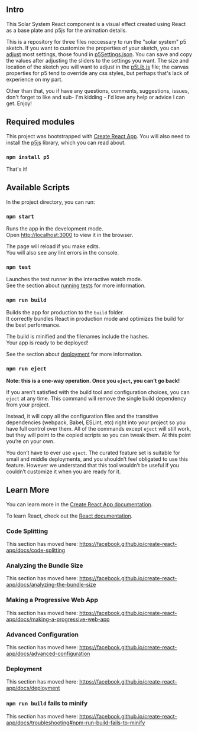 ## Intro

This Solar System React component is a visual effect created using React as a base plate and p5js for the animation details.

This is a repository for three files neccessary to run the "solar system" p5 sketch. If you want to customize the properties of your sketch, you can [adjust](https://joelwakefield.com/SolarSystem) most settings, those found in [p5Settings.json](https://github.com/Wake1st/React-SolarSystem/blob/master/src/p5/p5Settings.json). You can save and copy the values after adjusting the sliders to the settings you want. The size and location of the sketch you will want to adjust in the [p5Lib.js](https://github.com/Wake1st/React-SolarSystem/blob/master/src/p5/p5Lib.js) file; the canvas properties for p5 tend to override any css styles, but perhaps that's lack of experience on my part.

Other than that, you if have any questions, comments, suggestions, issues, don't forget to like and sub- I'm kidding - I'd love any help or advice I can get. Enjoy!

## Required modules

This project was bootstrapped with [Create React App](https://github.com/facebook/create-react-app).
You will also need to install the [p5js](https://p5js.org/) library, which you can read about.

### `npm install p5`

That's it!

## Available Scripts

In the project directory, you can run:

### `npm start`

Runs the app in the development mode.<br />
Open [http://localhost:3000](http://localhost:3000) to view it in the browser.

The page will reload if you make edits.<br />
You will also see any lint errors in the console.

### `npm test`

Launches the test runner in the interactive watch mode.<br />
See the section about [running tests](https://facebook.github.io/create-react-app/docs/running-tests) for more information.

### `npm run build`

Builds the app for production to the `build` folder.<br />
It correctly bundles React in production mode and optimizes the build for the best performance.

The build is minified and the filenames include the hashes.<br />
Your app is ready to be deployed!

See the section about [deployment](https://facebook.github.io/create-react-app/docs/deployment) for more information.

### `npm run eject`

**Note: this is a one-way operation. Once you `eject`, you can’t go back!**

If you aren’t satisfied with the build tool and configuration choices, you can `eject` at any time. This command will remove the single build dependency from your project.

Instead, it will copy all the configuration files and the transitive dependencies (webpack, Babel, ESLint, etc) right into your project so you have full control over them. All of the commands except `eject` will still work, but they will point to the copied scripts so you can tweak them. At this point you’re on your own.

You don’t have to ever use `eject`. The curated feature set is suitable for small and middle deployments, and you shouldn’t feel obligated to use this feature. However we understand that this tool wouldn’t be useful if you couldn’t customize it when you are ready for it.

## Learn More

You can learn more in the [Create React App documentation](https://facebook.github.io/create-react-app/docs/getting-started).

To learn React, check out the [React documentation](https://reactjs.org/).

### Code Splitting

This section has moved here: https://facebook.github.io/create-react-app/docs/code-splitting

### Analyzing the Bundle Size

This section has moved here: https://facebook.github.io/create-react-app/docs/analyzing-the-bundle-size

### Making a Progressive Web App

This section has moved here: https://facebook.github.io/create-react-app/docs/making-a-progressive-web-app

### Advanced Configuration

This section has moved here: https://facebook.github.io/create-react-app/docs/advanced-configuration

### Deployment

This section has moved here: https://facebook.github.io/create-react-app/docs/deployment

### `npm run build` fails to minify

This section has moved here: https://facebook.github.io/create-react-app/docs/troubleshooting#npm-run-build-fails-to-minify
